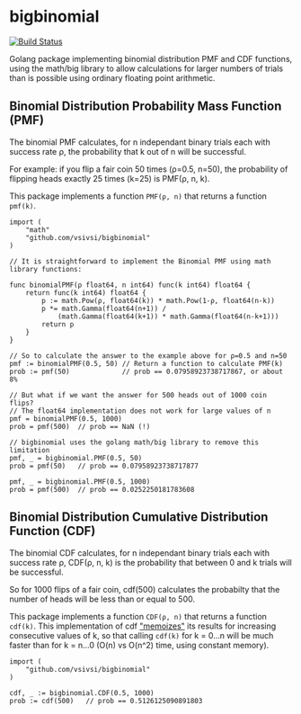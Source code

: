 # bigbinomial

[![Build Status](https://travis-ci.org/vsivsi/bigbinomial.svg?branch=master)](https://travis-ci.org/vsivsi/bigbinomial)

Golang package implementing binomial distribution PMF and CDF functions, using the math/big library to allow calculations for larger numbers of trials than is possible using ordinary floating point arithmetic.

## Binomial Distribution Probability Mass Function (PMF)  

The binomial PMF calculates, for n independant binary trials each with success rate ρ, the probability that k out of n will be successful.

For example: if you flip a fair coin 50 times (ρ=0.5, n=50), the probability of flipping heads exactly 25 times (k=25) is PMF(ρ, n, k).

This package implements a function `PMF(ρ, n)` that returns a function `pmf(k)`.

```golang
import (
	"math"
	"github.com/vsivsi/bigbinomial"
)

// It is straightforward to implement the Binomial PMF using math library functions:

func binomialPMF(ρ float64, n int64) func(k int64) float64 {
	return func(k int64) float64 {
		p := math.Pow(ρ, float64(k)) * math.Pow(1-ρ, float64(n-k))
		p *= math.Gamma(float64(n+1)) / 
			(math.Gamma(float64(k+1)) * math.Gamma(float64(n-k+1)))
		return p
	}
}

// So to calculate the answer to the example above for ρ=0.5 and n=50
pmf := binomialPMF(0.5, 50) // Return a function to calculate PMF(k)
prob := pmf(50)             // prob == 0.07958923738717867, or about 8%

// But what if we want the answer for 500 heads out of 1000 coin flips?
// The float64 implementation does not work for large values of n
pmf = binomialPMF(0.5, 1000)
prob = pmf(500)  // prob == NaN (!)

// bigbinomial uses the golang math/big library to remove this limitation
pmf, _ = bigbinomial.PMF(0.5, 50)
prob = pmf(50)   // prob == 0.07958923738717877

pmf, _ = bigbinomial.PMF(0.5, 1000)
prob = pmf(500)  // prob == 0.0252250181783608
```

## Binomial Distribution Cumulative Distribution Function (CDF)

The binomial CDF calculates, for n independant binary trials each with success rate ρ, CDF(ρ, n, k) is the probability that between 0 and k trials will be successful.

So for 1000 flips of a fair coin, cdf(500) calculates the probabilty that the number of heads will be less than or equal to 500.

This package implements a function `CDF(ρ, n)` that returns a function `cdf(k)`. This implementation of cdf ["memoizes"](https://en.wikipedia.org/wiki/Memoization) its results for increasing consecutive values of k, so that calling `cdf(k)` for k = 0...n will be much faster than for k = n...0 (O(n) vs O(n^2) time, using constant memory). 

```golang
import (
	"github.com/vsivsi/bigbinomial"
)

cdf, _ := bigbinomial.CDF(0.5, 1000)
prob := cdf(500)   // prob == 0.5126125090891803
```
